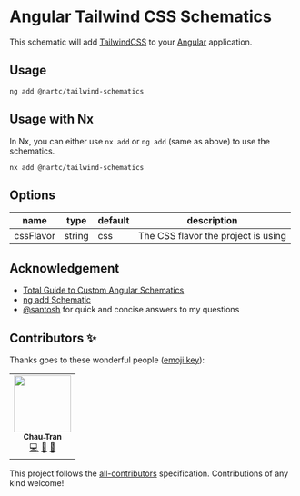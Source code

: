 # Angular Tailwind CSS Schematics

This schematic will add [TailwindCSS](https://tailwindcss.com/) to your [Angular](https://angular.io) application.

## Usage

```
ng add @nartc/tailwind-schematics
```

## Usage with Nx

In Nx, you can either use `nx add` or `ng add` (same as above) to use the schematics.

```
nx add @nartc/tailwind-schematics
```  

## Options
|name|type|default|description|
|----|----|-------|-----------|
|cssFlavor|string|css|The CSS flavor the project is using|

## Acknowledgement

- [Total Guide to Custom Angular Schematics](https://medium.com/@tomastrajan/total-guide-to-custom-angular-schematics-5c50cf90cdb4)
- [ng add Schematic](https://brianflove.com/2018-12-15/ng-add-schematic/)
- [@santosh](https://twitter.com/SantoshYadavDev) for quick and concise answers to my questions

## Contributors ✨

Thanks goes to these wonderful people ([emoji key](https://allcontributors.org/docs/en/emoji-key)):

<!-- ALL-CONTRIBUTORS-LIST:START - Do not remove or modify this section -->
<!-- prettier-ignore-start -->
<!-- markdownlint-disable -->
<table>
  <tr>
    <td align="center"><a href="https://nartc.me/"><img src="https://avatars1.githubusercontent.com/u/25516557?v=4?s=100" width="100px;" alt=""/><br /><sub><b>Chau Tran</b></sub></a><br /><a href="https://github.com/nartc/tailwindcss-schematics/commits?author=nartc" title="Code">💻</a> <a href="https://github.com/nartc/tailwindcss-schematics/commits?author=nartc" title="Documentation">📖</a> <a href="#ideas-nartc" title="Ideas, Planning, & Feedback">🤔</a></td>
  </tr>
</table>

<!-- markdownlint-restore -->
<!-- prettier-ignore-end -->
<!-- ALL-CONTRIBUTORS-LIST:END -->

This project follows the [all-contributors](https://github.com/all-contributors/all-contributors) specification. Contributions of any kind welcome!
